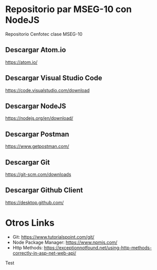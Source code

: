 # Repositorio par MSEG-10 con NodeJS
Repositorio Cenfotec clase MSEG-10

## Descargar Atom.io
https://atom.io/ 

## Descargar Visual Studio Code
https://code.visualstudio.com/download

## Descargar NodeJS
https://nodejs.org/en/download/

## Descargar Postman
https://www.getpostman.com/

## Descargar Git
https://git-scm.com/downloads

## Descargar Github Client
https://desktop.github.com/

# Otros Links
- Git: https://www.tutorialspoint.com/git/
- Node Package Manager: https://www.npmjs.com/
- Http Methods: https://exceptionnotfound.net/using-http-methods-correctly-in-asp-net-web-api/

Test